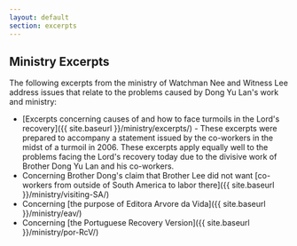 ```yaml
---
layout: default
section: excerpts
---
```


## Ministry Excerpts

The following excerpts from the ministry of Watchman Nee and Witness Lee address issues that relate to the problems caused by Dong Yu Lan's work and ministry:

* [Excerpts concerning causes of and how to face turmoils in the Lord's recovery]({{ site.baseurl }}/ministry/excerpts/) - These excerpts were prepared to accompany a statement issued by the co-workers in the midst of a turmoil in 2006. These excerpts apply equally well to the problems facing the Lord's recovery today due to the divisive work of Brother Dong Yu Lan and his co-workers.
* Concerning Brother Dong's claim that Brother Lee did not want [co-workers from outside of South America to labor there]({{ site.baseurl }}/ministry/visiting-SA/)
* Concerning [the purpose of Editora Arvore da Vida]({{ site.baseurl }}/ministry/eav/)
* Concerning [the Portuguese Recovery Version]({{ site.baseurl }}/ministry/por-RcV/)